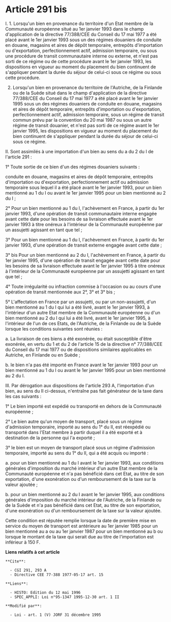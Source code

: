 # Article 291 bis

I. 1. Lorsqu'un bien en provenance du territoire d'un Etat membre de la Communauté européenne situé au 1er janvier 1993 dans
le champ d'application de la directive 77/388/CEE du Conseil du 17 mai 1977 a été placé avant le 1er janvier 1993 sous un des
régimes douaniers de conduite en douane, magasins et aires de dépôt temporaire, entrepôts d'importation ou d'exportation,
perfectionnement actif, admission temporaire, ou sous une procédure de transit communautaire interne ou externe, et n'est pas
sorti de ce régime ou de cette procédure avant le 1er janvier 1993, les dispositions en vigueur au moment du placement du
bien continuent de s'appliquer pendant la durée du séjour de celui-ci sous ce régime ou sous cette procédure.

2. Lorsqu'un bien en provenance du territoire de l'Autriche, de la Finlande ou de la Suède situé dans le champ d'application
de la directive 77/388/CEE du Conseil du 17 mai 1977 a été placé avant le 1er janvier 1995 sous un des régimes douaniers de
conduite en douane, magasins et aires de dépôt temporaire, entrepôts d'importation ou d'exportation, perfectionnement actif,
admission temporaire, sous un régime de transit commun prévu par la convention du 20 mai 1987 ou sous un autre régime de
transit douanier, et n'est pas sorti de ce régime avant le 1er janvier 1995, les dispositions en vigueur au moment du
placement du bien continuent de s'appliquer pendant la durée du séjour de celui-ci sous ce régime.

II. Sont assimilés à une importation d'un bien au sens du a du 2 du I de l'article 291 :

1° Toute sortie de ce bien d'un des régimes douaniers suivants :

conduite en douane, magasins et aires de dépôt temporaire, entrepôts d'importation ou d'exportation, perfectionnement actif
ou admission temporaire sous lequel il a été placé avant le 1er janvier 1993, pour un bien mentionné au 1 du I ou avant le
1er janvier 1995 pour un bien mentionné au 2 du I ;

2° Pour un bien mentionné au 1 du I, l'achèvement en France, à partir du 1er janvier 1993, d'une opération de transit
communautaire interne engagée avant cette date pour les besoins de sa livraison effectuée avant le 1er janvier 1993 à titre
onéreux à l'intérieur de la Communauté européenne par un assujetti agissant en tant que tel ;

3° Pour un bien mentionné au 1 du I, l'achèvement en France, à partir du 1er janvier 1993, d'une opération de transit externe
engagée avant cette date ;

3° bis Pour un bien mentionné au 2 du I, l'achèvement en France, à partir du 1er janvier 1995, d'une opération de transit
engagée avant cette date pour les besoins de sa livraison effectuée avant le 1er janvier 1995 à titre onéreux à l'intérieur
de la Communauté européenne par un assujetti agissant en tant que tel ;

4° Toute irrégularité ou infraction commise à l'occasion ou au cours d'une opération de transit mentionnée aux 2°, 3° et 3°
bis ;

5° L'affectation en France par un assujetti, ou par un non-assujetti, d'un bien mentionné au 1 du I qui lui a été livré,
avant le 1er janvier 1993, à l'intérieur d'un autre Etat membre de la Communauté européenne ou d'un bien mentionné au 2 du I
qui lui a été livré, avant le 1er janvier 1995, à l'intérieur de l'un de ces Etats, de l'Autriche, de la Finlande ou de la
Suède lorsque les conditions suivantes sont réunies :

a. La livraison de ces biens a été exonérée, ou était susceptible d'être exonérée, en vertu du 1 et du 2 de l'article 15 de
la directive n° 77/388/CEE du Conseil du 17 mai 1977 ou de dispositions similaires applicables en Autriche, en Finlande ou en
Suède ;

b. le bien n'a pas été importé en France avant le 1er janvier 1993 pour un bien mentionné au 1 du I ou avant le 1er janvier
1995 pour un bien mentionné au 2 du I.

III. Par dérogation aux dispositions de l'article 293 A, l'importation d'un bien, au sens du II ci-dessus, n'entraîne pas
fait générateur de la taxe dans les cas suivants :

1° Le bien importé est expédié ou transporté en dehors de la Communauté européenne ;

2° Le bien autre qu'un moyen de transport, placé sous un régime d'admission temporaire, importé au sens du 1° du II, est
réexpédié ou transporté dans l'Etat membre à partir duquel il a été exporté et à destination de la personne qui l'a exporté ;

3° le bien est un moyen de transport placé sous un régime d'admission temporaire, importé au sens du 1° du II, qui a été
acquis ou importé :

a. pour un bien mentionné au 1 du I avant le 1er janvier 1993, aux conditions générales d'imposition du marché intérieur d'un
autre Etat membre de la Communauté européenne et n'a pas bénéficié dans cet Etat, au titre de son exportation, d'une
exonération ou d'un remboursement de la taxe sur la valeur ajoutée ;

b. pour un bien mentionné au 2 du I avant le 1er janvier 1995, aux conditions générales d'imposition du marché intérieur de
l'Autriche, de la Finlande ou de la Suède et n'a pas bénéficié dans cet Etat, au titre de son exportation, d'une exonération
ou d'un remboursement de la taxe sur la valeur ajoutée.

Cette condition est réputée remplie lorsque la date de première mise en service du moyen de transport est antérieure au 1er
janvier 1985 pour un bien mentionné au a ou au 1er janvier 1987 pour un bien mentionné au b ou lorsque le montant de la taxe
qui serait due au titre de l'importation est inférieur à 150 F.

**Liens relatifs à cet article**

	**Cite**:

	  - CGI 291, 293 A
	  - Directive CEE 77-388 1977-05-17 art. 15

	**Liens**:

	  - HISTO: Edition du 12 mai 1996
	  - SPEC_APPLI: Loi n°95-1347 1995-12-30 art. 1 II

	**Modifié par**:

	  - Loi - art. 1 (V) JORF 31 décembre 1995
